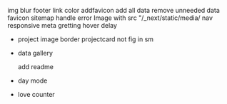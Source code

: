 <!-- - gradient -->
<!-- - logo hov effect -->
<!-- - repoCard sm text size -->
<!-- - highlight section update -->
<!-- - repoCard long des solution -->
<!-- - eduCard sm text size -->
<!-- mapping item rename -->
<!-- - google analytics -->
<!-- img alt -->
<!-- github api -->
<!-- github io connect -->
<!-- custom color code -->
<!-- -local stroge in gretings -->
<!-- global animation -->
<!-- skeletob added -->
<!-- rename image -->
<!-- projectRepo alignment -->

img blur
footer link color
addfavicon
add all data
remove unneeded data
favicon
sitemap
handle error Image with src "/\_next/static/media/
nav responsive
meta
gretting hover delay

- project image border
  projectcard not fig in sm
- data gallery

  add readme

- day mode
- love counter
